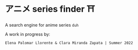 # アニメ series finder ⛩

A search engine for anime series `duh`

A work in progress by:

```
Elena Palomar Llorente & Clara Miranda Zapata | Summer 2022
```
